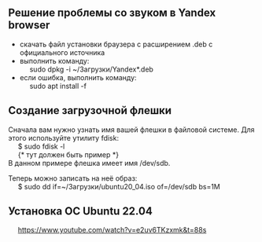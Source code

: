 ## Решение проблемы со звуком в Yandex browser
- скачать файл установки браузера с расширением .deb с официального источника
- выполнить команду:  
&nbsp;&nbsp;&nbsp;&nbsp;    sudo dpkg -i ~/Загрузки/Yandex*.deb
- если ошибка, выполнить команду:  
&nbsp;&nbsp;&nbsp;&nbsp;    sudo apt install -f


## Создание загрузочной флешки
Сначала вам нужно узнать имя вашей флешки в файловой системе. Для этого используйте утилиту fdisk:  
&nbsp;&nbsp;&nbsp;&nbsp;    $ sudo fdisk -l  
&nbsp;&nbsp;&nbsp;&nbsp;    {*  тут должен быть пример *}  
В данном примере флешка имеет имя /dev/sdb.  

Теперь можно записать на неё образ:  
&nbsp;&nbsp;&nbsp;&nbsp;    $ sudo dd if=~/Загрузки/ubuntu20_04.iso of=/dev/sdb bs=1M  


## Установка ОС Ubuntu 22.04
&nbsp;&nbsp;&nbsp;&nbsp;    https://www.youtube.com/watch?v=e2uv6TKzxmk&t=88s

